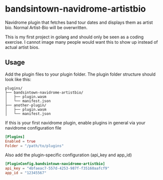# bandsintown-navidrome-artistbio
Navidrome plugin that fetches band tour dates and displays them as artist bio.
Normal Artist-Bio will be overwritten.

This is my first project in golang and should only be seen as a coding exercise.
I cannot image many people would want this to show up instead of actual artist bios.

## Usage
Add the plugin files to your plugin folder.
The plugin folder structure should look like this:
```
plugins/
├── bandsintown-navidrome-artistbio/
│   ├── plugin.wasm         
│   └── manifest.json     
├── another-plugin/
│   ├── plugin.wasm
│   └── manifest.json
```
If this is your first navidrome plugin, enable plugins in general via your navidrome configuration file 
``` toml
[Plugins]
Enabled = true
Folder = "/path/to/plugins"
```
Also add the plugin-specific configuration (api_key and app_id)
``` toml
[PluginConfig.bandsintown-navidrome-artistbio]
api_key = "4bfaeac7-557d-4253-987f-f35160aafcf9"
app_id = "12345567"
```